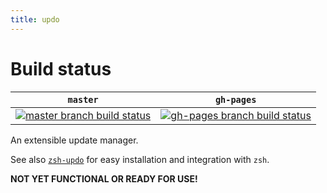 ```yaml
---
title: updo
---
```

# Build status

<table>
  <thead>
    <tr>
      <th>
        <code>master</code>
      </th>
      <th>
        <code>gh-pages</code>
      </th>
    </tr>
  </thead>
  <tbody>
    <tr>
      <td>
        <a href="https://travis-ci.com/daveio/updo/branches" rel="nofollow">
          <img src="https://travis-ci.com/daveio/updo.svg?branch=master" alt="master branch build status"
        </a>
      </td>
      <td>
        <a href="https://travis-ci.com/daveio/updo/branches" rel="nofollow">
          <img src="https://travis-ci.com/daveio/updo.svg?branch=gh-pages" alt="gh-pages branch build status"
        </a>
      </td>
    </tr>
  </tbody>
</table>

An extensible update manager.

See also [`zsh-updo`][link-zsh-updo] for easy installation and integration with `zsh`.

**NOT YET FUNCTIONAL OR READY FOR USE!**

[link-zsh-updo]: https://github.com/daveio/zsh-updo
